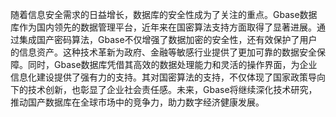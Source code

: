 随着信息安全需求的日益增长，数据库的安全性成为了关注的重点。Gbase数据库作为国内领先的数据管理平台，近年来在国密算法支持方面取得了显著进展。通过集成国产密码算法，Gbase不仅增强了数据加密的安全性，还有效保护了用户的信息资产。这种技术革新为政府、金融等敏感行业提供了更加可靠的数据安全保障。同时，Gbase数据库凭借其高效的数据处理能力和灵活的操作界面，为企业信息化建设提供了强有力的支持。其对国密算法的支持，不仅体现了国家政策导向下的技术创新，也彰显了企业社会责任感。未来，Gbase将继续深化技术研究，推动国产数据库在全球市场中的竞争力，助力数字经济健康发展。